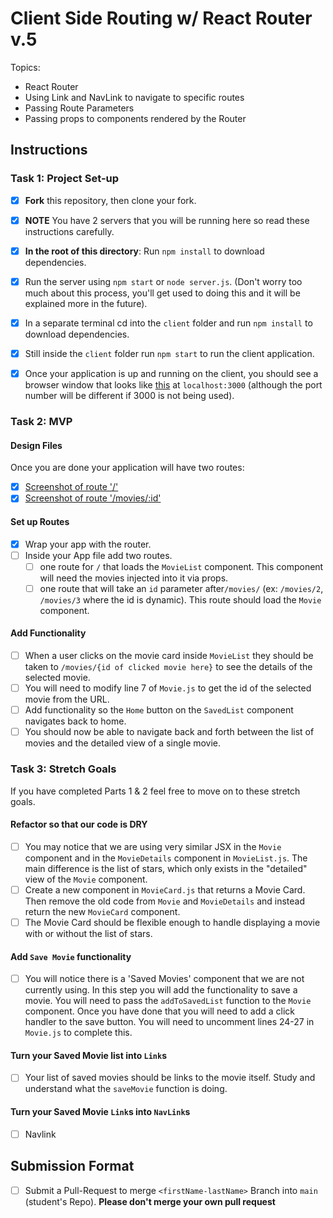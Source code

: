<!-- @format -->

# Client Side Routing w/ React Router v.5

Topics:

-   React Router
-   Using Link and NavLink to navigate to specific routes
-   Passing Route Parameters
-   Passing props to components rendered by the Router

## Instructions

### Task 1: Project Set-up

-   [x] **Fork** this repository, then clone your fork.
-   [x] **NOTE** You have 2 servers that you will be running here so read these instructions carefully.
-   [x] **In the root of this directory**: Run `npm install` to download dependencies.
-   [x] Run the server using `npm start` or `node server.js`. (Don't worry too much about this process, you'll get used to doing this and it will be explained more in the future).
-   [x] In a separate terminal cd into the `client` folder and run `npm install` to download dependencies.
-   [x] Still inside the `client` folder run `npm start` to run the client application.

-   [x] Once your application is up and running on the client, you should see a browser window that looks like [this](https://tk-assets.lambdaschool.com/c6b3e8d8-afe0-4663-82da-60b1de76f649_movies-home.png) at `localhost:3000` (although the port number will be different if 3000 is not being used).

### Task 2: MVP

#### Design Files

Once you are done your application will have two routes:

-   [x] [Screenshot of route '/'](https://tk-assets.lambdaschool.com/b9ced241-681f-432a-9047-ef2ba7e34946_first-route.png)
-   [x] [Screenshot of route '/movies/:id'](https://tk-assets.lambdaschool.com/06f9f448-2804-4b4a-9408-41904af96a4e_second-route.png)

#### Set up Routes

-   [x] Wrap your app with the router.
-   [ ] Inside your App file add two routes.
    -   [ ] one route for `/` that loads the `MovieList` component. This component will need the movies injected into it via props.
    -   [ ] one route that will take an `id` parameter after`/movies/` (ex: `/movies/2`, `/movies/3` where the id is dynamic). This route should load the `Movie` component.

#### Add Functionality

-   [ ] When a user clicks on the movie card inside `MovieList` they should be taken to `/movies/{id of clicked movie here}` to see the details of the selected movie.
-   [ ] You will need to modify line 7 of `Movie.js` to get the id of the selected movie from the URL.
-   [ ] Add functionality so the `Home` button on the `SavedList` component navigates back to home.
-   [ ] You should now be able to navigate back and forth between the list of movies and the detailed view of a single movie.

### Task 3: Stretch Goals

If you have completed Parts 1 & 2 feel free to move on to these stretch goals.

#### Refactor so that our code is DRY

-   [ ] You may notice that we are using very similar JSX in the `Movie` component and in the `MovieDetails` component in `MovieList.js`. The main difference is the list of stars, which only exists in the "detailed" view of the `Movie` component.
-   [ ] Create a new component in `MovieCard.js` that returns a Movie Card. Then remove the old code from `Movie` and `MovieDetails` and instead return the new `MovieCard` component.
-   [ ] The Movie Card should be flexible enough to handle displaying a movie with or without the list of stars.

#### Add `Save Movie` functionality

-   [ ] You will notice there is a 'Saved Movies' component that we are not currently using. In this step you will add the functionality to save a movie. You will need to pass the `addToSavedList` function to the `Movie` component. Once you have done that you will need to add a click handler to the save button. You will need to uncomment lines 24-27 in `Movie.js` to complete this.

#### Turn your Saved Movie list into `Link`s

-   [ ] Your list of saved movies should be links to the movie itself. Study and understand what the `saveMovie` function is doing.

#### Turn your Saved Movie `Link`s into `NavLink`s

-   [ ] Navlink

## Submission Format

-   [ ] Submit a Pull-Request to merge `<firstName-lastName>` Branch into `main` (student's Repo). **Please don't merge your own pull request**
